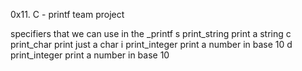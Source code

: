 0x11. C - printf team project


specifiers that we can use in the _printf
s      print_string             print a string
c      print_char               print just a char
i       print_integer          print a number in base 10
d      print_integer          print a number in base 10
